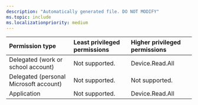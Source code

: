 ```yaml
---
description: "Automatically generated file. DO NOT MODIFY"
ms.topic: include
ms.localizationpriority: medium
---
```


|Permission type|Least privileged permissions|Higher privileged permissions|
|:---|:---|:---|
|Delegated (work or school account)|Not supported.|Device.Read.All|
|Delegated (personal Microsoft account)|Not supported.|Not supported.|
|Application|Not supported.|Device.Read.All|

